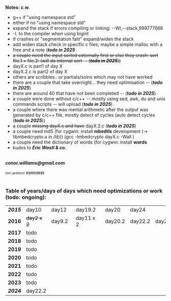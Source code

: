 <p><b>Notes: <i>c.w.</i></b></p>
<ul>
<li>g++ if "using namespace std" </li>
<li>either if no "using namespace std" </li>
<li>expand the stack if errors compiling or linking: --Wl,--stack,999777666 </li>
<li>-I. to the compiler when using bigint </li>
<li>if crashes or "segmentation falit" expand/widen the stack </li>
<li>add widen stack check in specific c files; maybe a simple malloc with a free and a note (<i><b>todo in 2025</b></i></li>
<s><li>a couple need the input sorted externally first or else they crash: sort file.1 > file.2: (will do internal sort -- (<i><b>todo in 2025</b></i>)) </li></s>
<li>dayX.c is part1 of day X </li>
<li>dayX.2.c is part2 of day X </li>
<li>others are scribbles.. or partials/solns which may not have worked </li>
<li>there are a couple that take overnight... they need optimisation -- (<b><i>todo in 2025</b></i>) </li>
<li>there are around 40 that have not been completed -- (<b><i>todo in 2025</b></i>) </li>
<li>a couple were done without c/c++ -- mostly using sed, awk, du and unix commands scripts -- will upload (<b><i>todo in 2025</i></b>) </li>
<li>a couple where there was mental arithmetic after the output was generated by c/c++ file, mostly detect of cycles (auto detect cycles (<b><i>todo in 2025</i></b>)) </li>
<li>a couple <s>missing dayX.c and have</s> dayX.2.c (<b><i>todo in 2025</b></i>) </li>
<li>a couple need md5 (for cygwin: install <b>mbedtls</b> development (-> libmbedcrypto.a in /lib)) (gcc -lmbedcrypto dayX.c -Wall ) </li>
<li>a couple need the dictionary of words (for cygwin: install <b>words</b></li>
<li>kudos to <i><b>Eric Wastl & co.</b></i></li>
</ul>
<br>
<address><b>conor.williams@gmail.com</b></address><br>
<font size=1><i>last updated</i>: <b>03/01/2025</b></font>
<br><br>

<h3>Table of years/days of days which need optimizations or work (todo: ongoing):</h3>
<table> 
	<tr><td><b><i>2015</i></b></td><td>day10</td><td>day12&nbsp;&nbsp;&nbsp;</td><td>day19.2&nbsp;&nbsp;&nbsp;</td><td>day20&nbsp;&nbsp;&nbsp;</td><td>day24&nbsp;&nbsp;&nbsp;</td></tr>
	<tr><td><b>2016</b></td><td><s>day2 x 2</s></td></td><td>day9.2</td><td>day11 x 2 </td><td>day20.2</td><td>day22.2</td><td>day23.2</td></tr>
	<tr><td><b>2017</b></td><td>todo</td></tr>
	<tr><td><b>2018</b></td><td>todo</td></tr>
	<tr><td><b>2019</b></td><td>todo</td></tr>
	<tr><td><b>2020</b></td><td>todo</td></tr>
	<tr><td><b>2021</b></td><td>todo</td></tr>
	<tr><td><b>2022</b></td><td>todo</td></tr>
	<tr><td><b>2023</b></td><td>todo</td></tr>
	<tr><td><b><i>2024</i></b></td><td>day22.2</td></tr>
</table>
